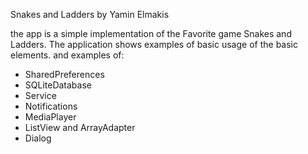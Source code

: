 Snakes and Ladders by Yamin Elmakis

the app is a simple implementation of the Favorite game Snakes and Ladders.
The application shows examples of basic usage of the basic elements.
and examples of:
- SharedPreferences
- SQLiteDatabase
- Service
- Notifications
- MediaPlayer
- ListView and ArrayAdapter	
- Dialog
